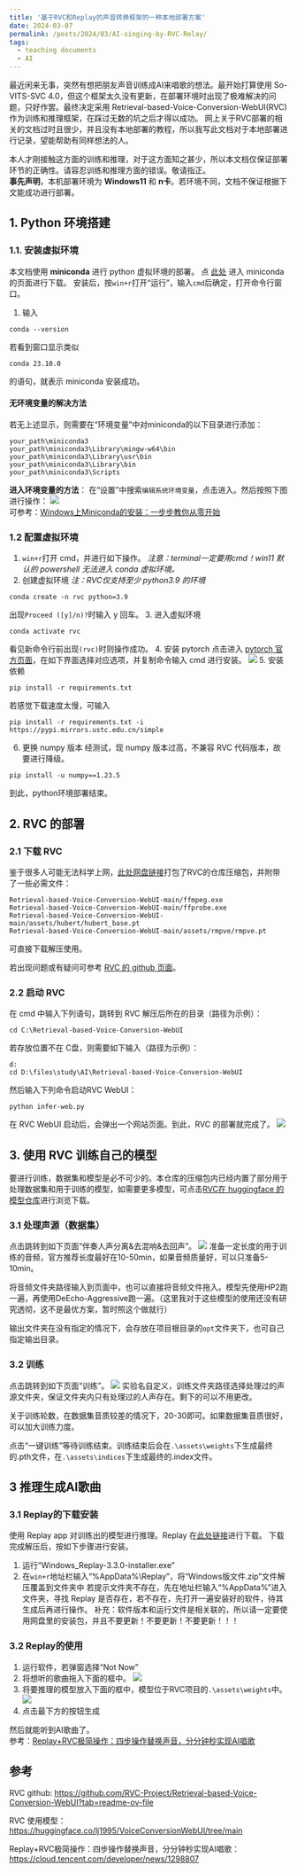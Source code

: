 ```yaml
---
title: '基于RVC和Replay的声音转换框架的一种本地部署方案'
date: 2024-03-07
permalink: /posts/2024/03/AI-singing-by-RVC-Relay/
tags:
  - teaching documents
  - AI
---
```


最近闲来无事，突然有想把朋友声音训练成AI来唱歌的想法。最开始打算使用 So-VITS-SVC 4.0，但这个框架太久没有更新，在部署环境时出现了极难解决的问题，只好作罢。最终决定采用 Retrieval-based-Voice-Conversion-WebUI(RVC) 作为训练和推理框架，在踩过无数的坑之后才得以成功。
网上关于RVC部署的相关的文档过时且很少，并且没有本地部署的教程，所以我写此文档对于本地部署进行记录，望能帮助有同样想法的人。

本人才刚接触这方面的训练和推理，对于这方面知之甚少，所以本文档仅保证部署环节的正确性。请容忍训练和推理方面的错误。敬请指正。<br/>
__事先声明__，本机部署环境为 __Windows11__ 和 __n卡__。若环境不同，文档不保证根据下文能成功进行部署。
## 1. Python 环境搭建
### 1.1. 安装虚拟环境
本文档使用 __miniconda__ 进行 python 虚拟环境的部署。
点 [此处](https://docs.anaconda.com/free/miniconda/) 进入 miniconda 的页面进行下载。
安装后，按`win+r`打开“运行”，输入`cmd`后确定，打开命令行窗口。
1. 输入
```
conda --version
```
若看到窗口显示类似
```
conda 23.10.0
```
的语句，就表示 miniconda 安装成功。
#### 无环境变量的解决方法
若无上述显示，则需要在“环境变量”中对miniconda的以下目录进行添加：
```
your_path\miniconda3
your_path\miniconda3\Library\mingw-w64\bin
your_path\miniconda3\Library\usr\bin
your_path\miniconda3\Library\bin
your_path\miniconda3\Scripts
```
__进入环境变量的方法__：
在“设置”中搜索`编辑系统环境变量`，点击进入。然后按照下图进行操作：
![](./images/2024-03-07-AI-singing-by-RVC-Relay/1.png)
<br/>
可参考：[Windows上Miniconda的安装：一步步教你从零开始](https://blog.csdn.net/qq_41813454/article/details/136111020)

### 1.2 配置虚拟环境
1. `win+r`打开 cmd，并进行如下操作。
_注意：terminal一定要用cmd！win11 默认的 powershell 无法进入 conda 虚拟环境。_
2. 创建虚拟环境
_注：RVC仅支持至少 python3.9 的环境_
```
conda create -n rvc python=3.9
```
出现`Proceed ([y]/n)?`时输入 y 回车。
3. 进入虚拟环境
```
conda activate rvc
```
看见新命令行前出现`(rvc)`时则操作成功。
4. 安装 pytorch
点击进入 [pytorch 官方页面](https://pytorch.org/get-started/locally/)，在如下界面选择对应选项，并复制命令输入 cmd 进行安装。
![](./images/2024-03-07-AI-singing-by-RVC-Relay/2.png)
5. 安装依赖
```
pip install -r requirements.txt
```
若感觉下载速度太慢，可输入
```
pip install -r requirements.txt -i https://pypi.mirrors.ustc.edu.cn/simple
```
6. 更换 numpy 版本
经测试，现 numpy 版本过高，不兼容 RVC 代码版本，故要进行降级。
```
pip install -u numpy==1.23.5
```
到此，python环境部署结束。

## 2. RVC 的部署
### 2.1 下载 RVC
鉴于很多人可能无法科学上网，[此处网盘链接](https://pan.baidu.com/s/1HPWJfhtMOV_w3CsNPoZZQA?pwd=6o1s)打包了RVC的仓库压缩包，并附带了一些必需文件：
```
Retrieval-based-Voice-Conversion-WebUI-main/ffmpeg.exe
Retrieval-based-Voice-Conversion-WebUI-main/ffprobe.exe
Retrieval-based-Voice-Conversion-WebUI-main/assets/hubert/hubert_base.pt
Retrieval-based-Voice-Conversion-WebUI-main/assets/rmpve/rmpve.pt
```
可直接下载解压使用。

若出现问题或有疑问可参考 [RVC 的 github 页面](https://github.com/RVC-Project/Retrieval-based-Voice-Conversion-WebUI?tab=readme-ov-file)。
### 2.2 启动 RVC
在 cmd 中输入下列语句，跳转到 RVC 解压后所在的目录（路径为示例）：
```
cd C:\Retrieval-based-Voice-Conversion-WebUI
```
若存放位置不在 C盘，则需要如下输入（路径为示例）：
```
d:
cd D:\files\study\AI\Retrieval-based-Voice-Conversion-WebUI
```
然后输入下列命令启动RVC WebUI：
```
python infer-web.py
```
在 RVC WebUI 启动后，会弹出一个网站页面。到此，RVC 的部署就完成了。
![](./images/2024-03-07-AI-singing-by-RVC-Relay/3.png)

## 3. 使用 RVC 训练自己的模型
要进行训练，数据集和模型是必不可少的。本仓库的压缩包内已经内置了部分用于处理数据集和用于训练的模型，如需要更多模型，可点击[RVC在 huggingface 的模型仓库](https://huggingface.co/lj1995/VoiceConversionWebUI/tree/main)进行浏览下载。
### 3.1 处理声源（数据集）
点击跳转到如下页面“伴奏人声分离&去混响&去回声”。
![](./images/2024-03-07-AI-singing-by-RVC-Relay/4.png)
准备一定长度的用于训练的音频，官方推荐长度最好在10-50min，如果音频质量好，可以只准备5-10min。

将音频文件夹路径输入到页面中，也可以直接将音频文件拖入。模型先使用HP2跑一遍，再使用DeEcho-Aggressive跑一遍。（这里我对于这些模型的使用还没有研究透彻，这不是最优方案，暂时照这个做就行）

输出文件夹在没有指定的情况下，会存放在项目根目录的`opt`文件夹下，也可自己指定输出目录。
### 3.2 训练
点击跳转到如下页面“训练”。
![](./images/2024-03-07-AI-singing-by-RVC-Relay/5.png)
实验名自定义，训练文件夹路径选择处理过的声源文件夹，保证文件夹内只有处理过的人声存在。剩下的可以不用更改。

关于训练轮数，在数据集音质较差的情况下，20-30即可。如果数据集音质很好，可以加大训练力度。

点击“一键训练”等待训练结束。训练结束后会在`.\assets\weights`下生成最终的.pth文件，在`.\assets\indices`下生成最终的.index文件。
## 3 推理生成AI歌曲
### 3.1 Replay的下载安装
使用 Replay app 对训练出的模型进行推理。Replay 在[此处链接](https://www.123pan.com/s/uSmfjv-iFrCA.html)进行下载。
下载完成解压后，按如下步骤进行安装。
1. 运行“Windows_Replay-3.3.0-installer.exe”
2. 在`win+r`地址栏输入“%AppData%\Replay”，将“Windows版文件.zip”文件解压覆盖到文件夹中
    若提示文件夹不存在，先在地址栏输入“%AppData%”进入文件夹，寻找 Replay 是否存在，若不存在，先打开一遍安装好的软件，待其生成后再进行操作。
    补充：软件版本和运行文件是相关联的，所以请一定要使用网盘里的安装包，并且不要更新！不要更新！不要更新！！！
### 3.2 Replay的使用
1. 运行软件，若弹窗选择“Not Now”
2. 将想听的歌曲拖入下面的框中。
![](./images/2024-03-07-AI-singing-by-RVC-Relay/6.png)
3. 将要推理的模型放入下面的框中，模型位于RVC项目的`.\assets\weights`中。
![](./images/2024-03-07-AI-singing-by-RVC-Relay/7.png)
4. 点击最下方的按钮生成

然后就能听到AI歌曲了。<br/>
参考：[Replay+RVC极简操作：四步操作替换声音，分分钟秒实现AI唱歌](https://cloud.tencent.com/developer/news/1298807)

## 参考
RVC github: https://github.com/RVC-Project/Retrieval-based-Voice-Conversion-WebUI?tab=readme-ov-file

RVC 使用模型：https://huggingface.co/lj1995/VoiceConversionWebUI/tree/main

Replay+RVC极简操作：四步操作替换声音，分分钟秒实现AI唱歌：
https://cloud.tencent.com/developer/news/1298807
